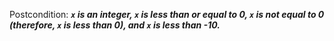 Postcondition: ***`x` is an integer, `x` is less than or equal to 0, `x` is not equal to 0 (therefore, `x` is less than 0), and `x` is less than -10.***